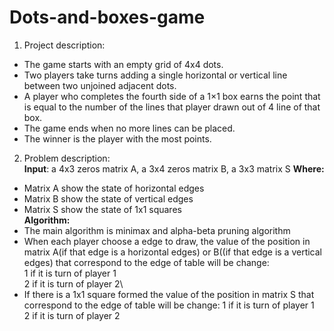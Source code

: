 # Dots-and-boxes-game
1. Project description:
 * The game starts with an empty grid of 4x4 dots.
 * Two players take turns adding a single horizontal or vertical line
between two unjoined adjacent dots.
 * A player who completes the fourth side of a 1×1 box earns the
point that is equal to the number of the lines that player drawn out
of 4 line of that box.
 * The game ends when no more lines can be placed.
 * The winner is the player with the most points.
2. Problem description:\
 **Input**: 
 a 4x3 zeros matrix A, a 3x4 zeros matrix B, a 3x3 matrix S
**Where:** 
- Matrix A show the state of horizontal edges
- Matrix B show the state of vertical edges
- Matrix S show the state of 1x1 squares\
 **Algorithm:**
- The main algorithm is minimax and alpha-beta pruning
algorithm
- When each player choose a edge to draw, the value of the
position in matrix A(if that edge is a horizontal edges) or
B((if that edge is a vertical edges) that correspond to the
edge of table will be change:\
  1 if it is turn of player 1\
  2 if it is turn of player 2\
- If there is a 1x1 square formed the value of the position in
matrix S that correspond to the edge of table will be change:
  1 if it is turn of player 1\
  2 if it is turn of player 2
